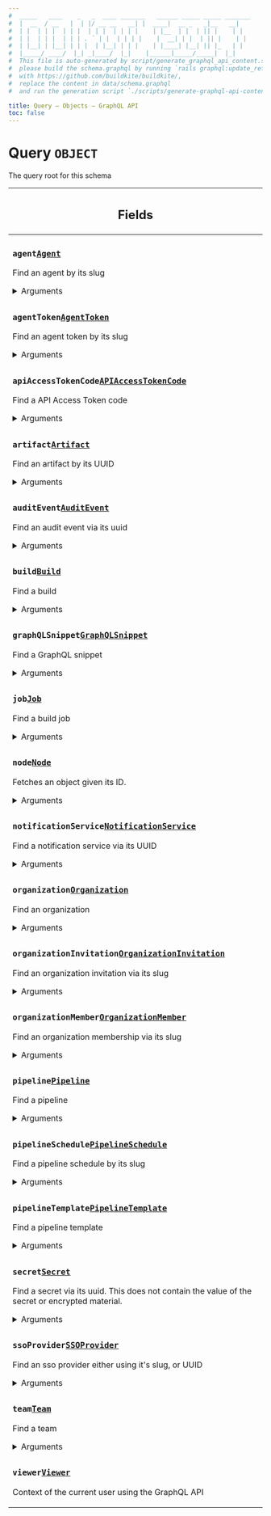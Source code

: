 ```yaml
---
#  _____   ____    _   _  ____ _______   ______ _____ _____ _______
#  |  __  / __   |  | |/ __ __   __| |  ____|  __ _   _|__   __|
#  | |  | | |  | | |  | | |  | | | |    | |__  | |  | || |    | |
#  | |  | | |  | | | . ` | |  | | | |    |  __| | |  | || |    | |
#  | |__| | |__| | | |  | |__| | | |    | |____| |__| || |_   | |
#  |_____/ ____/  |_| _|____/  |_|    |______|_____/_____|  |_|
#  This file is auto-generated by script/generate_graphql_api_content.sh,
#  please build the schema.graphql by running `rails graphql:update_reference_schema`
#  with https://github.com/buildkite/buildkite/,
#  replace the content in data/schema.graphql
#  and run the generation script `./scripts/generate-graphql-api-content.sh`.

title: Query – Objects – GraphQL API
toc: false
---
```

<!-- vale off -->
<h1 class="has-pills" data-algolia-exclude>
  Query
  <span class="pill pill--object pill--normal-case pill--large"><code>OBJECT</code></span>
</h1>
<!-- vale on -->


The query root for this schema

<table class="responsive-table responsive-table--single-column-rows">
  <thead>
    <th>
      <h2 data-algolia-exclude>Fields</h2>
    </th>
  </thead>
  <tbody>
    <tr><td><h3 class="is-small has-pills"><code>agent</code><a href="/docs/apis/graphql/schemas/object/agent" class="pill pill--object pill--normal-case pill--medium" title="Go to OBJECT Agent"><code>Agent</code></a></h3><p>Find an agent by its slug</p><div><details><summary>Arguments</summary><table class="responsive-table responsive-table--single-column-rows"><tbody><tr><td><h4 class="is-small has-pills no-margin"><code>slug</code><a href="/docs/apis/graphql/schemas/scalar/id" class="pill pill--scalar pill--normal-case pill--medium" title="Go to SCALAR ID"><code>ID!</code></a></h4><p>The UUID for the agent, prefixed by its organization's slug i.e. <code>acme-inc/0bd5ea7c-89b3-4f40-8ca3-ffac805771eb</code></p></td></tr></tbody></table></details></div></td></tr><tr><td><h3 class="is-small has-pills"><code>agentToken</code><a href="/docs/apis/graphql/schemas/object/agenttoken" class="pill pill--object pill--normal-case pill--medium" title="Go to OBJECT AgentToken"><code>AgentToken</code></a></h3><p>Find an agent token by its slug</p><div><details><summary>Arguments</summary><table class="responsive-table responsive-table--single-column-rows"><tbody><tr><td><h4 class="is-small has-pills no-margin"><code>slug</code><a href="/docs/apis/graphql/schemas/scalar/id" class="pill pill--scalar pill--normal-case pill--medium" title="Go to SCALAR ID"><code>ID!</code></a></h4><p>The UUID for the agent token, prefixed by its organization's slug i.e. <code>acme-inc/0bd5ea7c-89b3-4f40-8ca3-ffac805771eb</code></p></td></tr></tbody></table></details></div></td></tr><tr><td><h3 class="is-small has-pills"><code>apiAccessTokenCode</code><a href="/docs/apis/graphql/schemas/object/apiaccesstokencode" class="pill pill--object pill--normal-case pill--medium" title="Go to OBJECT APIAccessTokenCode"><code>APIAccessTokenCode</code></a></h3><p>Find a API Access Token code</p><div><details><summary>Arguments</summary><table class="responsive-table responsive-table--single-column-rows"><tbody><tr><td><h4 class="is-small has-pills no-margin"><code>code</code><a href="/docs/apis/graphql/schemas/scalar/id" class="pill pill--scalar pill--normal-case pill--medium" title="Go to SCALAR ID"><code>ID!</code></a></h4><p>The code provided by the Auth API</p></td></tr></tbody></table></details></div></td></tr><tr><td><h3 class="is-small has-pills"><code>artifact</code><a href="/docs/apis/graphql/schemas/object/artifact" class="pill pill--object pill--normal-case pill--medium" title="Go to OBJECT Artifact"><code>Artifact</code></a></h3><p>Find an artifact by its UUID</p><div><details><summary>Arguments</summary><table class="responsive-table responsive-table--single-column-rows"><tbody><tr><td><h4 class="is-small has-pills no-margin"><code>uuid</code><a href="/docs/apis/graphql/schemas/scalar/id" class="pill pill--scalar pill--normal-case pill--medium" title="Go to SCALAR ID"><code>ID!</code></a></h4></td></tr></tbody></table></details></div></td></tr><tr><td><h3 class="is-small has-pills"><code>auditEvent</code><a href="/docs/apis/graphql/schemas/object/auditevent" class="pill pill--object pill--normal-case pill--medium" title="Go to OBJECT AuditEvent"><code>AuditEvent</code></a></h3><p>Find an audit event via its uuid</p><div><details><summary>Arguments</summary><table class="responsive-table responsive-table--single-column-rows"><tbody><tr><td><h4 class="is-small has-pills no-margin"><code>uuid</code><a href="/docs/apis/graphql/schemas/scalar/id" class="pill pill--scalar pill--normal-case pill--medium" title="Go to SCALAR ID"><code>ID!</code></a></h4><p>The UUID for the audit event i.e. <code>0bd5ea7c-89b3-4f40-8ca3-ffac805771eb</code></p></td></tr></tbody></table></details></div></td></tr><tr><td><h3 class="is-small has-pills"><code>build</code><a href="/docs/apis/graphql/schemas/object/build" class="pill pill--object pill--normal-case pill--medium" title="Go to OBJECT Build"><code>Build</code></a></h3><p>Find a build</p><div><details><summary>Arguments</summary><table class="responsive-table responsive-table--single-column-rows"><tbody><tr><td><h4 class="is-small has-pills no-margin"><code>slug</code><a href="/docs/apis/graphql/schemas/scalar/id" class="pill pill--scalar pill--normal-case pill--medium" title="Go to SCALAR ID"><code>ID</code></a></h4><p>The number of the build, prefixed with its organization and pipeline. i.e. <code>acme-inc/my-pipeline/123</code></p></td></tr><tr><td><h4 class="is-small has-pills no-margin"><code>uuid</code><a href="/docs/apis/graphql/schemas/scalar/id" class="pill pill--scalar pill--normal-case pill--medium" title="Go to SCALAR ID"><code>ID</code></a></h4><p>The UUID of the build</p></td></tr></tbody></table></details></div></td></tr><tr><td><h3 class="is-small has-pills"><code>graphQLSnippet</code><a href="/docs/apis/graphql/schemas/object/graphqlsnippet" class="pill pill--object pill--normal-case pill--medium" title="Go to OBJECT GraphQLSnippet"><code>GraphQLSnippet</code></a></h3><p>Find a GraphQL snippet</p><div><details><summary>Arguments</summary><table class="responsive-table responsive-table--single-column-rows"><tbody><tr><td><h4 class="is-small has-pills no-margin"><code>uuid</code><a href="/docs/apis/graphql/schemas/scalar/string" class="pill pill--scalar pill--normal-case pill--medium" title="Go to SCALAR String"><code>String!</code></a></h4><p>The UUID for this GraphQL snippet</p></td></tr></tbody></table></details></div></td></tr><tr><td><h3 class="is-small has-pills"><code>job</code><a href="/docs/apis/graphql/schemas/union/job" class="pill pill--union pill--normal-case pill--medium" title="Go to UNION Job"><code>Job</code></a></h3><p>Find a build job</p><div><details><summary>Arguments</summary><table class="responsive-table responsive-table--single-column-rows"><tbody><tr><td><h4 class="is-small has-pills no-margin"><code>uuid</code><a href="/docs/apis/graphql/schemas/scalar/id" class="pill pill--scalar pill--normal-case pill--medium" title="Go to SCALAR ID"><code>ID!</code></a></h4></td></tr></tbody></table></details></div></td></tr><tr><td><h3 class="is-small has-pills"><code>node</code><a href="/docs/apis/graphql/schemas/interface/node" class="pill pill--interface pill--normal-case pill--medium" title="Go to INTERFACE Node"><code>Node</code></a></h3><p>Fetches an object given its ID.</p><div><details><summary>Arguments</summary><table class="responsive-table responsive-table--single-column-rows"><tbody><tr><td><h4 class="is-small has-pills no-margin"><code>id</code><a href="/docs/apis/graphql/schemas/scalar/id" class="pill pill--scalar pill--normal-case pill--medium" title="Go to SCALAR ID"><code>ID!</code></a></h4><p>ID of the object.</p></td></tr></tbody></table></details></div></td></tr><tr><td><h3 class="is-small has-pills"><code>notificationService</code><a href="/docs/apis/graphql/schemas/interface/notificationservice" class="pill pill--interface pill--normal-case pill--medium" title="Go to INTERFACE NotificationService"><code>NotificationService</code></a></h3><p>Find a notification service via its UUID</p><div><details><summary>Arguments</summary><table class="responsive-table responsive-table--single-column-rows"><tbody><tr><td><h4 class="is-small has-pills no-margin"><code>uuid</code><a href="/docs/apis/graphql/schemas/scalar/id" class="pill pill--scalar pill--normal-case pill--medium" title="Go to SCALAR ID"><code>ID!</code></a></h4><p>The UUID for the notification service i.e. <code>0bd5ea7c-89b3-4f40-8ca3-ffac805771eb</code></p></td></tr></tbody></table></details></div></td></tr><tr><td><h3 class="is-small has-pills"><code>organization</code><a href="/docs/apis/graphql/schemas/object/organization" class="pill pill--object pill--normal-case pill--medium" title="Go to OBJECT Organization"><code>Organization</code></a></h3><p>Find an organization</p><div><details><summary>Arguments</summary><table class="responsive-table responsive-table--single-column-rows"><tbody><tr><td><h4 class="is-small has-pills no-margin"><code>slug</code><a href="/docs/apis/graphql/schemas/scalar/id" class="pill pill--scalar pill--normal-case pill--medium" title="Go to SCALAR ID"><code>ID</code></a></h4><p>The slug of the organization</p></td></tr><tr><td><h4 class="is-small has-pills no-margin"><code>uuid</code><a href="/docs/apis/graphql/schemas/scalar/id" class="pill pill--scalar pill--normal-case pill--medium" title="Go to SCALAR ID"><code>ID</code></a></h4><p>The UUID of the organization</p></td></tr></tbody></table></details></div></td></tr><tr><td><h3 class="is-small has-pills"><code>organizationInvitation</code><a href="/docs/apis/graphql/schemas/object/organizationinvitation" class="pill pill--object pill--normal-case pill--medium" title="Go to OBJECT OrganizationInvitation"><code>OrganizationInvitation</code></a></h3><p>Find an organization invitation via its slug</p><div><details><summary>Arguments</summary><table class="responsive-table responsive-table--single-column-rows"><tbody><tr><td><h4 class="is-small has-pills no-margin"><code>slug</code><a href="/docs/apis/graphql/schemas/scalar/id" class="pill pill--scalar pill--normal-case pill--medium" title="Go to SCALAR ID"><code>ID!</code></a></h4><p>The UUID for the invitation, prefixed by its organization's slug i.e. <code>acme-inc/0bd5ea7c-89b3-4f40-8ca3-ffac805771eb</code></p></td></tr></tbody></table></details></div></td></tr><tr><td><h3 class="is-small has-pills"><code>organizationMember</code><a href="/docs/apis/graphql/schemas/object/organizationmember" class="pill pill--object pill--normal-case pill--medium" title="Go to OBJECT OrganizationMember"><code>OrganizationMember</code></a></h3><p>Find an organization membership via its slug</p><div><details><summary>Arguments</summary><table class="responsive-table responsive-table--single-column-rows"><tbody><tr><td><h4 class="is-small has-pills no-margin"><code>slug</code><a href="/docs/apis/graphql/schemas/scalar/id" class="pill pill--scalar pill--normal-case pill--medium" title="Go to SCALAR ID"><code>ID!</code></a></h4><p>The UUID for the membership, prefixed by its organization's slug i.e. <code>acme-inc/0bd5ea7c-89b3-4f40-8ca3-ffac805771eb</code></p></td></tr></tbody></table></details></div></td></tr><tr><td><h3 class="is-small has-pills"><code>pipeline</code><a href="/docs/apis/graphql/schemas/object/pipeline" class="pill pill--object pill--normal-case pill--medium" title="Go to OBJECT Pipeline"><code>Pipeline</code></a></h3><p>Find a pipeline</p><div><details><summary>Arguments</summary><table class="responsive-table responsive-table--single-column-rows"><tbody><tr><td><h4 class="is-small has-pills no-margin"><code>slug</code><a href="/docs/apis/graphql/schemas/scalar/id" class="pill pill--scalar pill--normal-case pill--medium" title="Go to SCALAR ID"><code>ID</code></a></h4><p>The slug of the pipeline, prefixed with its organization. i.e. <code>acme-inc/my-pipeline</code></p></td></tr><tr><td><h4 class="is-small has-pills no-margin"><code>uuid</code><a href="/docs/apis/graphql/schemas/scalar/id" class="pill pill--scalar pill--normal-case pill--medium" title="Go to SCALAR ID"><code>ID</code></a></h4><p>The UUID of the pipeline</p></td></tr></tbody></table></details></div></td></tr><tr><td><h3 class="is-small has-pills"><code>pipelineSchedule</code><a href="/docs/apis/graphql/schemas/object/pipelineschedule" class="pill pill--object pill--normal-case pill--medium" title="Go to OBJECT PipelineSchedule"><code>PipelineSchedule</code></a></h3><p>Find a pipeline schedule by its slug</p><div><details><summary>Arguments</summary><table class="responsive-table responsive-table--single-column-rows"><tbody><tr><td><h4 class="is-small has-pills no-margin"><code>slug</code><a href="/docs/apis/graphql/schemas/scalar/id" class="pill pill--scalar pill--normal-case pill--medium" title="Go to SCALAR ID"><code>ID!</code></a></h4><p>The UUID for the pipeline schedule, prefixed by its organization and pipeline's slug i.e. <code>acme-inc/my-pipeline/0bd5ea7c-89b3-4f40-8ca3-ffac805771eb</code></p></td></tr></tbody></table></details></div></td></tr><tr><td><h3 class="is-small has-pills"><code>pipelineTemplate</code><a href="/docs/apis/graphql/schemas/object/pipelinetemplate" class="pill pill--object pill--normal-case pill--medium" title="Go to OBJECT PipelineTemplate"><code>PipelineTemplate</code></a></h3><p>Find a pipeline template</p><div><details><summary>Arguments</summary><table class="responsive-table responsive-table--single-column-rows"><tbody><tr><td><h4 class="is-small has-pills no-margin"><code>uuid</code><a href="/docs/apis/graphql/schemas/scalar/id" class="pill pill--scalar pill--normal-case pill--medium" title="Go to SCALAR ID"><code>ID!</code></a></h4><p>The UUID of the pipeline template</p></td></tr></tbody></table></details></div></td></tr><tr><td><h3 class="is-small has-pills"><code>secret</code><a href="/docs/apis/graphql/schemas/object/secret" class="pill pill--object pill--normal-case pill--medium" title="Go to OBJECT Secret"><code>Secret</code></a></h3><p>Find a secret via its uuid. This does not contain the value of the secret or encrypted material.</p><div><details><summary>Arguments</summary><table class="responsive-table responsive-table--single-column-rows"><tbody><tr><td><h4 class="is-small has-pills no-margin"><code>uuid</code><a href="/docs/apis/graphql/schemas/scalar/id" class="pill pill--scalar pill--normal-case pill--medium" title="Go to SCALAR ID"><code>ID!</code></a></h4><p>The UUID for the secret i.e. <code>0bd5ea7c-89b3-4f40-8ca3-ffac805771eb</code></p></td></tr></tbody></table></details></div></td></tr><tr><td><h3 class="is-small has-pills"><code>ssoProvider</code><a href="/docs/apis/graphql/schemas/interface/ssoprovider" class="pill pill--interface pill--normal-case pill--medium" title="Go to INTERFACE SSOProvider"><code>SSOProvider</code></a></h3><p>Find an sso provider either using it's slug, or UUID</p><div><details><summary>Arguments</summary><table class="responsive-table responsive-table--single-column-rows"><tbody><tr><td><h4 class="is-small has-pills no-margin"><code>slug</code><a href="/docs/apis/graphql/schemas/scalar/id" class="pill pill--scalar pill--normal-case pill--medium" title="Go to SCALAR ID"><code>ID</code></a></h4><p>The slug for the sso provider, prefixed by its organization's slug i.e. <code>acme-inc/0bd5ea7c-89b3-4f40-8ca3-ffac805771eb</code></p></td></tr><tr><td><h4 class="is-small has-pills no-margin"><code>uuid</code><a href="/docs/apis/graphql/schemas/scalar/id" class="pill pill--scalar pill--normal-case pill--medium" title="Go to SCALAR ID"><code>ID</code></a></h4><p>The UUID of the sso provider</p></td></tr></tbody></table></details></div></td></tr><tr><td><h3 class="is-small has-pills"><code>team</code><a href="/docs/apis/graphql/schemas/object/team" class="pill pill--object pill--normal-case pill--medium" title="Go to OBJECT Team"><code>Team</code></a></h3><p>Find a team</p><div><details><summary>Arguments</summary><table class="responsive-table responsive-table--single-column-rows"><tbody><tr><td><h4 class="is-small has-pills no-margin"><code>slug</code><a href="/docs/apis/graphql/schemas/scalar/id" class="pill pill--scalar pill--normal-case pill--medium" title="Go to SCALAR ID"><code>ID!</code></a></h4><p>The slug of the team, prefixed with its organization. i.e. <code>acme-inc/awesome-team</code></p></td></tr></tbody></table></details></div></td></tr><tr><td><h3 class="is-small has-pills"><code>viewer</code><a href="/docs/apis/graphql/schemas/object/viewer" class="pill pill--object pill--normal-case pill--medium" title="Go to OBJECT Viewer"><code>Viewer</code></a></h3><p>Context of the current user using the GraphQL API</p></td></tr>
  </tbody>
</table>
